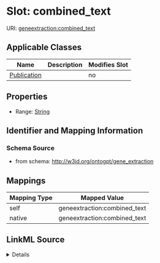 

# Slot: combined_text

URI: [geneextraction:combined_text](http://w3id.org/ontogpt/gene_extractioncombined_text)



<!-- no inheritance hierarchy -->





## Applicable Classes

| Name | Description | Modifies Slot |
| --- | --- | --- |
| [Publication](Publication.md) |  |  no  |







## Properties

* Range: [String](String.md)





## Identifier and Mapping Information







### Schema Source


* from schema: http://w3id.org/ontogpt/gene_extraction




## Mappings

| Mapping Type | Mapped Value |
| ---  | ---  |
| self | geneextraction:combined_text |
| native | geneextraction:combined_text |




## LinkML Source

<details>
```yaml
name: combined_text
from_schema: http://w3id.org/ontogpt/gene_extraction
rank: 1000
alias: combined_text
owner: Publication
domain_of:
- Publication
range: string

```
</details>